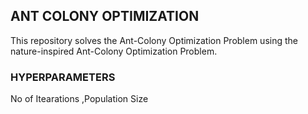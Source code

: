 <h2> ANT COLONY OPTIMIZATION </h2>

This repository solves the Ant-Colony Optimization Problem using the nature-inspired Ant-Colony Optimization Problem. 


<h3><b>HYPERPARAMETERS</b></h3>

 No of Itearations
 ,Population Size
